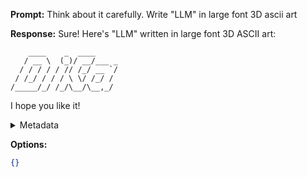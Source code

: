 **Prompt:**
Think about it carefully. Write "LLM" in large font 3D ascii art

**Response:**
Sure! Here's "LLM" written in large font 3D ASCII art:

```
    ____    _  ____     
   / __ \  (_)/ __/___ _
  / / / / / // /_/ __ `/
 / /_/ / / / \ \/ /_/ /
/_____/_/ /_/\__/\__,_/
```

I hope you like it!

<details><summary>Metadata</summary>

- Duration: 2816 ms
- Datetime: 2023-08-31T10:59:32.696846
- Model: gpt-3.5-turbo-0613

</details>

**Options:**
```json
{}
```

